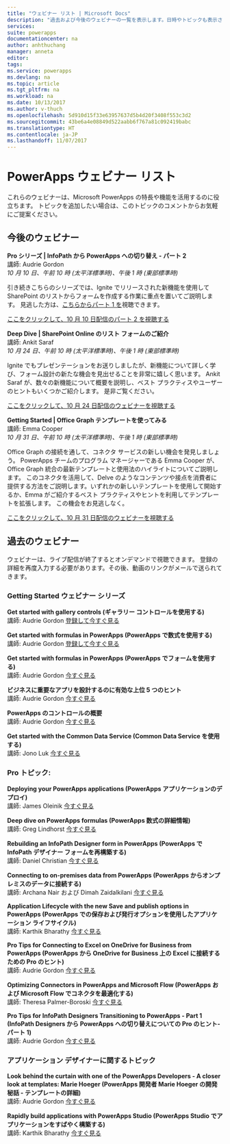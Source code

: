 ```yaml
---
title: "ウェビナー リスト | Microsoft Docs"
description: "過去および今後のウェビナーの一覧を表示します。日時やトピックも表示されます。"
services: 
suite: powerapps
documentationcenter: na
author: anhthuchang
manager: anneta
editor: 
tags: 
ms.service: powerapps
ms.devlang: na
ms.topic: article
ms.tgt_pltfrm: na
ms.workload: na
ms.date: 10/13/2017
ms.author: v-thuch
ms.openlocfilehash: 5d910d15f33e63957637d5b4d20f3408f553c3d2
ms.sourcegitcommit: 43be6a4e08849d522aabb6f767a81c092419babc
ms.translationtype: HT
ms.contentlocale: ja-JP
ms.lasthandoff: 11/07/2017
---
```

# <a name="powerapps-webinar-listing"></a>PowerApps ウェビナー リスト
これらのウェビナーは、Microsoft PowerApps の特長や機能を活用するのに役立ちます。 トピックを追加したい場合は、このトピックのコメントからお気軽にご提案ください。

## <a name="upcoming-webinars"></a>今後のウェビナー
**Pro シリーズ | InfoPath から PowerApps への切り替え - パート 2**
<br>講師: Audrie Gordon
<br>*10 月 10 日、午前 10 時 (太平洋標準時)、午後 1 時 (東部標準時)*

引き続きこちらのシリーズでは、Ignite でリリースされた新機能を使用して SharePoint のリストからフォームを作成する作業に重点を置いてご説明します。 見逃した方は、[こちらからパート 1 を](https://www.youtube.com/watch?v=EZ09dRuiWLw)視聴できます。

[ここをクリックして、10 月 10 日配信のパート 2 を視聴する](https://www.youtube.com/watch?v=Bm2XePxLcSM)

**Deep Dive | SharePoint Online のリスト フォームのご紹介**
<br>講師: Ankit Saraf
<br>*10 月 24 日、午前 10 時 (太平洋標準時)、午後 1 時 (東部標準時)*

Ignite でもプレゼンテーションをお送りしましたが、新機能について詳しく学び、フォーム設計の新たな機会を見出せることを非常に嬉しく思います。 Ankit Saraf が、数々の新機能について概要を説明し、ベスト プラクティスやユーザーのヒントもいくつかご紹介します。 是非ご覧ください。

[ここをクリックして、10 月 24 日配信のウェビナーを視聴する](https://www.youtube.com/watch?v=3dCwg6wtViI)

**Getting Started | Office Graph テンプレートを使ってみる**
<br>講師: Emma Cooper
<br>*10 月 31 日、午前 10 時 (太平洋標準時)、午後 1 時 (東部標準時)*

Office Graph の接続を通して、コネクタ サービスの新しい機会を発見しましょう。 PowerApps チームのプログラム マネージャーである Emma Cooper が、Office Graph 統合の最新テンプレートと使用法のハイライトについてご説明します。 このコネクタを活用して、Delve のようなコンテンツや接点を消費者に提供する方法をご説明します。いずれかの新しいテンプレートを使用して開始するか、Emma がご紹介するベスト プラクティスやヒントを利用してテンプレートを拡張します。 この機会をお見逃しなく。

[ここをクリックして、10 月 31 日配信のウェビナーを視聴する](https://www.youtube.com/watch?v=SwLNN3tPVNs)

## <a name="past-webinars"></a>過去のウェビナー
ウェビナーは、ライブ配信が終了するとオンデマンドで視聴できます。 登録の詳細を再度入力する必要があります。その後、動画のリンクがメールで送られてきます。

### <a name="getting-started-webinar-series"></a>Getting Started ウェビナー シリーズ
**Get started with gallery controls (ギャラリー コントロールを使用する)**
<br>講師: Audrie Gordon [登録して今すぐ見る](https://info.microsoft.com/US-EAD-WBNR-FY17-02Feb-28-GettingStartedwithPowerAppsGalleries300759_01Registration-ForminBody.html)

**Get started with formulas in PowerApps (PowerApps で数式を使用する)**
<br>講師: Audrie Gordon [登録して今すぐ見る](https://info.microsoft.com/US-EAD-WBNR-FY17-03Mar-14-GettingStartedwithPowerAppsFormulas300770_01Registration-ForminBody.html)

**Get started with formulas in PowerApps (PowerApps でフォームを使用する)**
<br>講師: Audrie Gordon [今すぐ見る](https://www.youtube.com/watch?v=WnuwLkNbWk4)

**ビジネスに重要なアプリを設計するのに有効な上位 5 つのヒント**
<br>講師: Audrie Gordon [今すぐ見る](https://www.youtube.com/watch?v=Ql-pK9ixKxw)

**PowerApps のコントロールの概要**
<br>講師: Audrie Gordon [今すぐ見る](https://www.youtube.com/watch?v=lUo0DXvJENI)

**Get started with the Common Data Service (Common Data Service を使用する)**
<br>講師: Jono Luk [今すぐ見る](https://info.microsoft.com/US-PowerBI-WBNR-FY17-04Apr-18-GettingStartedwiththeCommonDataServices312618_01Registration-ForminBody.html)

### <a name="pro-topics"></a>Pro トピック:
**Deploying your PowerApps applications (PowerApps アプリケーションのデプロイ)**
<br>講師: James Oleinik [今すぐ見る](https://www.youtube.com/watch?v=LF49hFB14Cs)

**Deep dive on PowerApps formulas (PowerApps 数式の詳細情報)**
<br>講師: Greg Lindhorst [今すぐ見る](https://www.youtube.com/watch?v=PuePMMuj5ps)

**Rebuilding an InfoPath Designer form in PowerApps (PowerApps で InfoPath デザイナー フォームを再構築する)**
<br>講師: Daniel Christian [今すぐ見る](https://www.youtube.com/watch?v=ohQcxcVZSK4)

**Connecting to on-premises data from PowerApps (PowerApps からオンプレミスのデータに接続する)**
<br>講師: Archana Nair および Dimah Zaidalkilani [今すぐ見る](https://www.youtube.com/watch?v=YBdO2MAulx8)

**Application Lifecycle with the new Save and publish options in PowerApps (PowerApps での保存および発行オプションを使用したアプリケーション ライフサイクル)**
<br>講師: Karthik Bharathy [今すぐ見る](https://www.youtube.com/watch?v=Np3DXBQvq2I)

**Pro Tips for Connecting to Excel on OneDrive for Business from PowerApps (PowerApps から OneDrive for Business 上の Excel に接続するための Pro のヒント)**
<br>講師: Audrie Gordon [今すぐ見る](https://www.youtube.com/watch?v=WPhux5_3Sfs)

**Optimizing Connectors in PowerApps and Microsoft Flow (PowerApps および Microsoft Flow でコネクタを最適化する)**
<br>講師: Theresa Palmer-Boroski [今すぐ見る](https://www.youtube.com/watch?v=6jwt4qXA2IQ)

**Pro Tips for InfoPath Designers Transitioning to PowerApps - Part 1 (InfoPath Designers から PowerApps への切り替えについての Pro のヒント- パート 1)**
<br>講師: Audrie Gordon [今すぐ見る](https://www.youtube.com/watch?v=EZ09dRuiWLw)

### <a name="app-designer-topics"></a>アプリケーション デザイナーに関するトピック
**Look behind the curtain with one of the PowerApps Developers - A closer look at templates: Marie Hoeger (PowerApps 開発者 Marie Hoeger の開発秘話 - テンプレートの詳細)**
<br>講師: Audrie Gordon [今すぐ見る](https://www.youtube.com/watch?v=YF3DKZxlUdM)

**Rapidly build applications with PowerApps Studio (PowerApps Studio でアプリケーションをすばやく構築する)**
<br>講師: Karthik Bharathy [今すぐ見る](https://www.youtube.com/watch?v=us85WpXe4cA)

